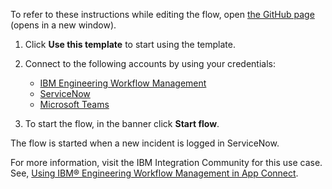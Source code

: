 To refer to these instructions while editing the flow, open [the GitHub page](https://github.com/ot4i/app-connect-templates/tree/main/resources/markdown//Create%20a%20new%20IBM%20EWM%20work%20item%20when%20a%20new%20incident%20is%20logged%20in%20ServiceNow_instructions.md) (opens in a new window).

1. Click **Use this template** to start using the template.
2. Connect to the following accounts by using your credentials:
   - [IBM Engineering Workflow Management](https://ibm.biz/acibmewm)
   - [ServiceNow](https://ibm.biz/acservicenow)
   - [Microsoft Teams](https://ibm.biz/acmsteams)

3. To start the flow, in the banner click **Start flow**.

The flow is started when a new incident is logged in ServiceNow.

For more information, visit the IBM Integration Community for this use case. See, [Using IBM® Engineering Workflow Management in App Connect](https://community.ibm.com/community/user/integration/blogs/shamini-arumugam1/2021/09/23/using-ibm-engineering-workflow-management-in-app-c).

